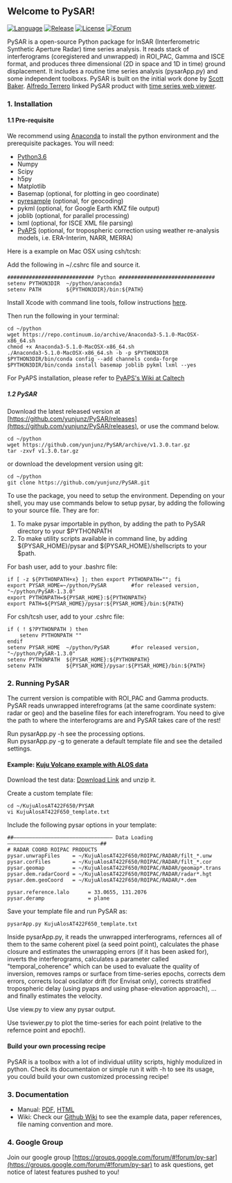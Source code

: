 ## Welcome to PySAR!   
   
[![Language](https://img.shields.io/badge/python-3-blue.svg)](https://www.python.org/)
[![Release](https://img.shields.io/badge/release-v1.3.0-green.svg)](https://github.com/yunjunz/PySAR/releases)
[![License](https://img.shields.io/badge/license-GPL-yellow.svg)](https://github.com/yunjunz/PySAR)
[![Forum](https://img.shields.io/badge/forum-Google%20Group-orange.svg)](https://groups.google.com/forum/#!forum/py-sar)
       
PySAR is a open-source Python package for InSAR (Interferometric Synthetic Aperture Radar) time series analysis. It reads stack of interferograms (coregistered and unwrapped) in ROI_PAC, Gamma and ISCE format, and produces three dimensional (2D in space and 1D in time) ground displacement. It includes a routine time series analysis (pysarApp.py) and some independent toolboxs. PySAR is built on the initial work done by [Scott Baker](https://github.com/bakerunavco). [Alfredo Terrero](https://github.com/stackTom) linked PySAR product with [time series web viewer](http://insarmaps.miami.edu).      
   
### 1. Installation   

#### 1.1 Pre-requisite
We recommend using [Anaconda](https://www.anaconda.com/) to install the python environment and the prerequisite packages. You will need:   
- [Python3.6](https://www.anaconda.com/download/)
- Numpy
- Scipy
- h5py
- Matplotlib
- Basemap (optional, for plotting in geo coordinate)
- [pyresample](http://pyresample.readthedocs.org) (optional, for geocoding)
- pykml (optional, for Google Earth KMZ file output)
- joblib (optional, for parallel processing)
- lxml (optional, for ISCE XML file parsing)
- [PyAPS](http://earthdef.caltech.edu/projects/pyaps/wiki/Main) (optional, for tropospheric correction using weather re-analysis models, i.e. ERA-Interim, NARR, MERRA)

Here is a example on Mac OSX using csh/tcsh:   

Add the following in ~/.cshrc file and source it.   

    ############################ Python ############################### 
    setenv PYTHON3DIR  ~/python/anaconda3
    setenv PATH        ${PYTHON3DIR}/bin:${PATH}

Install Xcode with command line tools, follow instructions [here](https://github.com/yunjunz/macOS_Setup).

Then run the following in your terminal:   

    cd ~/python
    wget https://repo.continuum.io/archive/Anaconda3-5.1.0-MacOSX-x86_64.sh
    chmod +x Anaconda3-5.1.0-MacOSX-x86_64.sh
    ./Anaconda3-5.1.0-MacOSX-x86_64.sh -b -p $PYTHON3DIR
    $PYTHON3DIR/bin/conda config --add channels conda-forge
    $PYTHON3DIR/bin/conda install basemap joblib pykml lxml --yes   
   
For PyAPS installation, please refer to [PyAPS's Wiki at Caltech](http://earthdef.caltech.edu/projects/pyaps/wiki/Main)


##### 1.2 PySAR   
Download the latest released version at [https://github.com/yunjunz/PySAR/releases](https://github.com/yunjunz/PySAR/releases), or use the command below.    
   
    cd ~/python
    wget https://github.com/yunjunz/PySAR/archive/v1.3.0.tar.gz
    tar -zxvf v1.3.0.tar.gz
   
or download the development version using git:   
   
    cd ~/python
    git clone https://github.com/yunjunz/PySAR.git
   
To use the package, you need to setup the environment. Depending on your shell, you may use commands below to setup pysar, by adding the following to your source file. They are for:   
1. To make pysar importable in python, by adding the path to PySAR directory to your $PYTHONPATH    
2. To make utility scripts available in command line, by adding ${PYSAR_HOME}/pysar and ${PYSAR_HOME}/shellscripts to your $path.   
   
For bash user, add to your .bashrc file:   

    if [ -z ${PYTHONPATH+x} ]; then export PYTHONPATH=""; fi
    export PYSAR_HOME=~/python/PySAR        #for released version, "~/python/PySAR-1.3.0"
    export PYTHONPATH=${PYSAR_HOME}:${PYTHONPATH}  
    export PATH=${PYSAR_HOME}/pysar:${PYSAR_HOME}/bin:${PATH}   

For csh/tcsh user, add to your .cshrc file:   

    if ( ! $?PYTHONPATH ) then
        setenv PYTHONPATH ""
    endif
    setenv PYSAR_HOME  ~/python/PySAR       #for released version, "~/python/PySAR-1.3.0"
    setenv PYTHONPATH  ${PYSAR_HOME}:${PYTHONPATH}
    setenv PATH        ${PYSAR_HOME}/pysar:${PYSAR_HOME}/bin:${PATH}
   
   
### 2. Running PySAR

The current version is compatible with ROI_PAC and Gamma products. PySAR reads unwrapped interefrograms (at the same coordinate system: radar or geo) and the baseline files for each interefrogram. You need to give the path to where the interferograms are and PySAR takes care of the rest!   

Run pysarApp.py -h see the processing options.   
Run pysarApp.py -g to generate a default template file and see the detailed settings.   

#### Example: [Kuju Volcano example with ALOS data](https://github.com/yunjunz/PySAR/wiki/Example)   

Download the test data: [Download Link](https://miami.app.box.com/v/pysar-demo-KujuAlosAT422F650) and unzip it.   

Create a custom template file:   

    cd ~/KujuAlosAT422F650/PYSAR
    vi KujuAlosAT422F650_template.txt
   
Include the following pysar options in your template:   

    ##———————————————————————————————— Data Loading ——————————————————————————————##
    # RADAR COORD ROIPAC PRODUCTS
    pysar.unwrapFiles    = ~/KujuAlosAT422F650/ROIPAC/RADAR/filt_*.unw
    pysar.corFiles       = ~/KujuAlosAT422F650/ROIPAC/RADAR/filt_*.cor
    pysar.geomap         = ~/KujuAlosAT422F650/ROIPAC/RADAR/geomap*.trans
    pysar.dem.radarCoord = ~/KujuAlosAT422F650/ROIPAC/RADAR/radar*.hgt
    pysar.dem.geoCoord   = ~/KujuAlosAT422F650/ROIPAC/RADAR/*.dem
    
    pysar.reference.lalo      = 33.0655, 131.2076
    pysar.deramp              = plane     
    
Save your template file and run PySAR as:   

    pysarApp.py KujuAlosAT422F650_template.txt

Inside pysarApp.py, it reads the unwrapped interferograms, refernces all of them to the same coherent pixel (a seed point point), calculates the phase closure and estimates the unwrapping errors (if it has been asked for), inverts the interferograms, calculates a parameter called "temporal_coherence" which can be used to evaluate the quality of inversion, removes ramps or surface from time-series epochs, corrects dem errors, corrects local oscilator drift (for Envisat only), corrects stratified tropospheric delay (using pyaps and using phase-elevation approach), ... and finally estimates the velocity.   

Use view.py to view any pysar output.   

Use tsviewer.py to plot the time-series for each point (relative to the refernce point and epoch!).    

#### Build your own processing recipe   

PySAR is a toolbox with a lot of individual utility scripts, highly modulized in python. Check its documentaion or simple run it with -h to see its usage, you could build your own customized processing recipe!

   
### 3. Documentation
   
- Manual: [PDF](https://github.com/yunjunz/PySAR/blob/master/docs/Manual-1.3_201803.pdf), [HTML](https://github.com/yunjunz/PySAR/blob/master/docs/Manual-1.3_201803.html.zip)
- Wiki: Check our [Github Wiki](https://github.com/yunjunz/PySAR/wiki) to see the example data, paper references, file naming convention and more.
   
### 4. Google Group

Join our google group [https://groups.google.com/forum/#!forum/py-sar](https://groups.google.com/forum/#!forum/py-sar) to ask questions, get notice of latest features pushed to you!
